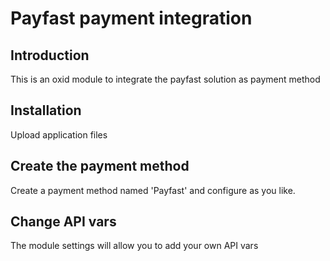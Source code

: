 Payfast payment integration
=======================

Introduction
------------
This is an oxid module to integrate the payfast solution as payment method


Installation
------------
Upload application files


Create the payment method
----------------------------

Create a payment method named 'Payfast' and configure as you like.

Change API vars
----------------------------
The module settings will allow you to add your own API vars